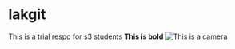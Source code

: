 # lakgit
This is a trial respo for s3 students
**This is bold**
![This is a camera](https://media.giphy.com/media/cJFQJzZxFMhONxDTnt/giphy.gif)

